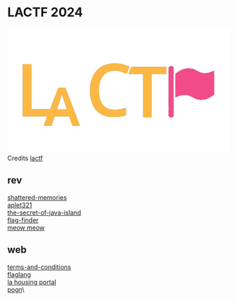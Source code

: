 # LACTF 2024

![sdfsdf](logo.gif)
<br/>Credits [lactf](https://platform.lac.tf/)

## rev

[shattered-memories](rev/shattered_memories/README.md)\
[aplet321](rev/aplet321/README.md)\
[the-secret-of-java-island](rev/secret_of_java/README.md)\
[flag-finder](rev/flag_finder/README.md)\
[meow meow](rev/meow_meow/README.md)

## web
[terms-and-conditions](web/terms_and_cond/README.md)\
[flaglang](web/flaglang/README.md)\
[la housing portal](web/la_housing_portal/README.md)\
[pogn](web/pogn/README.md)\